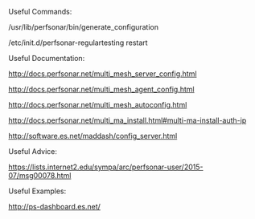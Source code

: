 Useful Commands:

/usr/lib/perfsonar/bin/generate_configuration

/etc/init.d/perfsonar-regulartesting restart

Useful Documentation:

http://docs.perfsonar.net/multi_mesh_server_config.html

http://docs.perfsonar.net/multi_mesh_agent_config.html

http://docs.perfsonar.net/multi_mesh_autoconfig.html

http://docs.perfsonar.net/multi_ma_install.html#multi-ma-install-auth-ip

http://software.es.net/maddash/config_server.html

Useful Advice:

https://lists.internet2.edu/sympa/arc/perfsonar-user/2015-07/msg00078.html

Useful Examples:

http://ps-dashboard.es.net/
